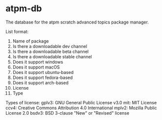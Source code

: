 # atpm-db
The database for the atpm scratch advanced topics package manager.

List format:
1. Name of package
2. Is there a downloadable dev channel
3. Is there a downloadable beta channel
4. Is there a downloadable stable channel
5. Does it support windows
6. Does it support macOS
7. Does it support ubuntu-based
8. Does it support fedora-based
9. Does it support arch-based
10. License
11. Type

Types of license:
gplv3: GNU General Public License v3.0
mit: MIT License
ccv4: Creative Commons Attribution 4.0 International
mplv2: Mozilla Public License 2.0
bsdv3: BSD 3-clause "New" or "Revised" license
